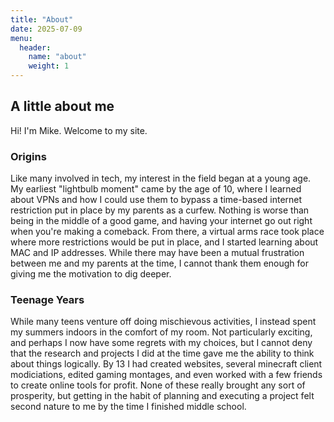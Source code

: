 ```yaml
---
title: "About"
date: 2025-07-09
menu:
  header:
    name: "about"
    weight: 1
---
```


<h2>A little about me</h2>
Hi! I'm Mike. Welcome to my site.
<h3>Origins</h3>
<p>Like many involved in tech, my interest in the field began at a young age. My earliest "lightbulb moment" came by the age of 10, where I learned about VPNs and how I could use them to bypass a time-based internet restriction put in place by my parents as a curfew. Nothing is worse than being in the middle of a good game, and having your internet go out right when you're making a comeback. From there, a virtual arms race took place where more restrictions would be put in place, and I started learning about MAC and IP addresses. While there may have been a mutual frustration between me and my parents at the time, I cannot thank them enough for giving me the motivation to dig deeper.</p>
<h3>Teenage Years</h3>
<p>While many teens venture off doing mischievous activities, I instead spent my summers indoors in the comfort of my room. Not particularly exciting, and perhaps I now have some regrets with my choices, but I cannot deny that the research and projects I did at the time gave me the ability to think about things logically. By 13 I had created websites, several minecraft client modiciations, edited gaming montages, and even worked with a few friends to create online tools for profit. None of these really brought any sort of prosperity, but getting in the habit of planning and executing a project felt second nature to me by the time I finished middle school.</p>
